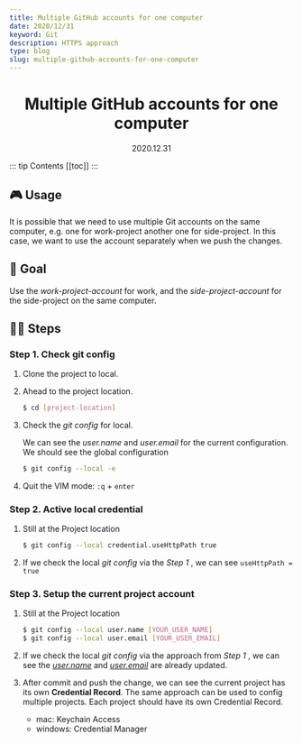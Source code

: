 ```yaml
---
title: Multiple GitHub accounts for one computer
date: 2020/12/31
keyword: Git
description: HTTPS approach
type: blog
slug: multiple-github-accounts-for-one-computer
---
```


<h1 align="center">Multiple GitHub accounts for one computer</h1>
<div align="center">2020.12.31</div>

::: tip Contents
[[toc]]
:::

## 🎮 Usage

It is possible that we need to use multiple Git accounts on the same computer, e.g. one for work-project another one for side-project. In this case, we want to use the account separately when we push the changes.

## 🎯 Goal

Use the _work-project-account_ for work, and the _side-project-account_ for the side-project on the same computer.

## 🦶🏻 Steps

### Step 1. Check git config

1. Clone the project to local.
2. Ahead to the project location.

   ```bash
   $ cd [project-location]
   ```

3. Check the _git config_ for local.

   We can see the _user.name_ and _user.email_ for the current configuration. We should see the global configuration

   ```bash
   $ git config --local -e
   ```

4. Quit the VIM mode: `:q` + `enter`

### Step 2. Active local credential

1. Still at the Project location

   ```bash
   $ git config --local credential.useHttpPath true
   ```

2. If we check the local _git config_ via the _Step 1_ , we can see `useHttpPath = true`

### Step 3. Setup the current project account

1. Still at the Project location

   ```bash
   $ git config --local user.name [YOUR_USER_NAME]
   $ git config --local user.email [YOUR_USER_EMAIL]
   ```

2. If we check the local _git config_ via the approach from _Step 1_ , we can see the _[user.name](http://user.name)_ and _[user.email](http://user.email)_ are already updated.
3. After commit and push the change, we can see the current project has its own **Credential Record**. The same approach can be used to config multiple projects. Each project should have its own Credential Record.
   - mac: Keychain Access
   - windows: Credential Manager
